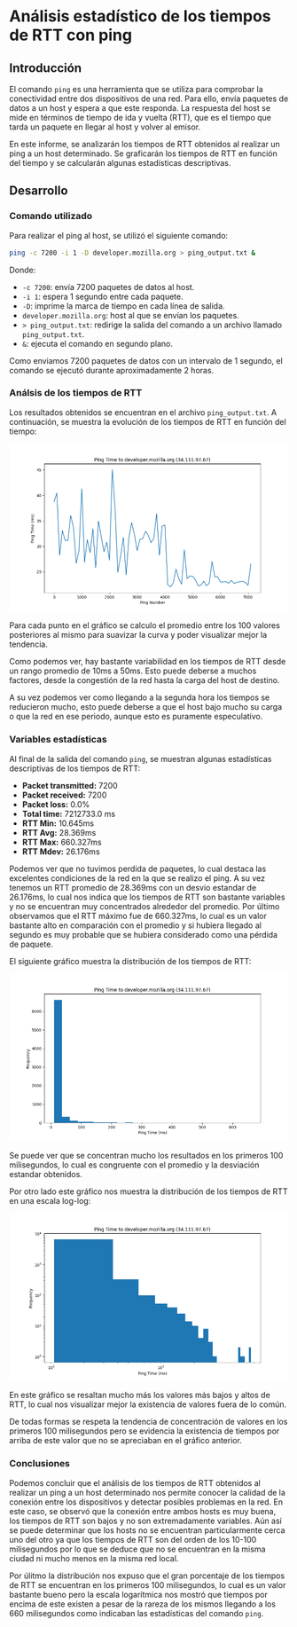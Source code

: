 # Análisis estadístico de los tiempos de RTT con ping

## Introducción

El comando `ping` es una herramienta que se utiliza para comprobar la conectividad entre dos dispositivos de una red. Para ello, envía paquetes de datos a un host y espera a que este responda. La respuesta del host se mide en términos de tiempo de ida y vuelta (RTT), que es el tiempo que tarda un paquete en llegar al host y volver al emisor.

En este informe, se analizarán los tiempos de RTT obtenidos al realizar un ping a un host determinado. Se graficarán los tiempos de RTT en función del tiempo y se calcularán algunas estadísticas descriptivas.

## Desarrollo

### Comando utilizado

Para realizar el ping al host, se utilizó el siguiente comando:

```bash
ping -c 7200 -i 1 -D developer.mozilla.org > ping_output.txt &
```

Donde:

- `-c 7200`: envía 7200 paquetes de datos al host.
- `-i 1`: espera 1 segundo entre cada paquete.
- `-D`: imprime la marca de tiempo en cada línea de salida.
- `developer.mozilla.org`: host al que se envían los paquetes.
- `> ping_output.txt`: redirige la salida del comando a un archivo llamado `ping_output.txt`.
- `&`: ejecuta el comando en segundo plano.

Como enviamos 7200 paquetes de datos con un intervalo de 1 segundo, el comando se ejecutó durante aproximadamente 2 horas.

### Análsis de los tiempos de RTT

Los resultados obtenidos se encuentran en el archivo `ping_output.txt`. A continuación, se muestra la evolución de los tiempos de RTT en función del tiempo:

![RTT vs Tiempo](rtt_vs_tiempo.png)

Para cada punto en el gráfico se calculo el promedio entre los 100 valores posteriores al mismo para suavizar la curva y poder visualizar mejor la tendencia.

Como podemos ver, hay bastante variabilidad en los tiempos de RTT desde un rango promedio de 10ms a 50ms. Esto puede deberse a muchos factores, desde la congestión de la red hasta la carga del host de destino.

A su vez podemos ver como llegando a la segunda hora los tiempos se reducieron mucho, esto puede deberse a que el host bajo mucho su carga o que la red en ese periodo, aunque esto es puramente especulativo.

### Variables estadísticas

Al final de la salida del comando `ping`, se muestran algunas estadísticas descriptivas de los tiempos de RTT:

- **Packet transmitted:** 7200
- **Packet received:** 7200
- **Packet loss:** 0.0%
- **Total time:** 7212733.0 ms
- **RTT Min:** 10.645ms
- **RTT Avg:** 28.369ms
- **RTT Max:** 660.327ms
- **RTT Mdev:** 26.176ms

Podemos ver que no tuvimos perdida de paquetes, lo cual destaca las excelentes condiciones de la red en la que se realizo el ping. A su vez tenemos un RTT promedio de 28.369ms con un desvio estandar de 26.176ms, lo cual nos indica que los tiempos de RTT son bastante variables y no se encuentran muy concentrados alrededor del promedio. Por último observamos que el RTT máximo fue de 660.327ms, lo cual es un valor bastante alto en comparación con el promedio y si hubiera llegado al segundo es muy probable que se hubiera considerado como una pérdida de paquete.

El siguiente gráfico muestra la distribución de los tiempos de RTT:

![Distribución de RTT](rtt_distribution.png)

Se puede ver que se concentran mucho los resultados en los primeros 100 milisegundos, lo cual es congruente con el promedio y la desviación estandar obtenidos.

Por otro lado este gráfico nos muestra la distribución de los tiempos de RTT en una escala log-log:

![Distribución de RTT (log-log)](rtt_distribution_log.png)

En este gráfico se resaltan mucho más los valores más bajos y altos de RTT, lo cual nos visualizar mejor la existencia de valores fuera de lo común.

De todas formas se respeta la tendencia de concentración de valores en los primeros 100 milisegundos pero se evidencia la existencia de tiempos por arriba de este valor que no se apreciaban en el gráfico anterior.

### Conclusiones

Podemos concluir que el análisis de los tiempos de RTT obtenidos al realizar un ping a un host determinado nos permite conocer la calidad de la conexión entre los dispositivos y detectar posibles problemas en la red. En este caso, se observó que la conexión entre ambos hosts es muy buena, los tiempos de RTT son bajos y no son extremadamente variables. Aún así se puede determinar que los hosts no se encuentran particularmente cerca uno del otro ya que los tiempos de RTT son del orden de los 10-100 milisegundos por lo que se deduce que no se encuentran en la misma ciudad ni mucho menos en la misma red local.

Por úlitmo la distribución nos expuso que el gran porcentaje de los tiempos de RTT se encuentran en los primeros 100 milisegundos, lo cual es un valor bastante bueno pero la escala logarítmica nos mostró que tiempos por encima de este existen a pesar de la rareza de los mismos llegando a los 660 milisegundos como indicaban las estadísticas del comando `ping`.
